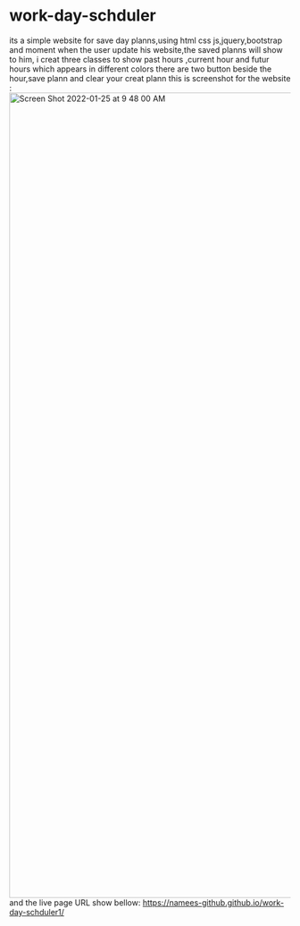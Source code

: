 # work-day-schduler
its a simple website for save day planns,using html css js,jquery,bootstrap and moment 
when the user update his website,the saved planns will show to him,
i creat three classes to show past hours ,current hour and futur hours which appears in  different colors
there are two button beside the hour,save plann and clear your creat plann 
this is screenshot for the website :
<img width="1440" alt="Screen Shot 2022-01-25 at 9 48 00 AM" src="https://user-images.githubusercontent.com/95061565/151010227-0541b96b-c2b9-4ee3-8c62-fbf95c5bf321.png">
and the live page URL show bellow:
https://namees-github.github.io/work-day-schduler1/
